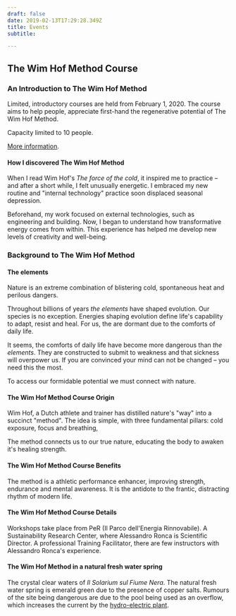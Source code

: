 ```yaml
---
draft: false
date: 2019-02-13T17:29:28.349Z
title: Events
subtitle:

---
```


## The Wim Hof Method Course

### An Introduction to The Wim Hof Method

Limited, introductory courses are held from February 1, 2020. The course aims to help people, appreciate first-hand the regenerative potential of The Wim Hof Method.

Capacity limited to 10 people.

[More information](https://www.per.umbria.it/esperienze/metodo-wim-hof-risvegliamo-lenergia-dentro-di-noi/).

#### How I discovered The Wim Hof Method

When I read Wim Hof's _The force of the cold_, it inspired me to practice – and after a short while, I felt unusually energetic. I embraced my new routine and "internal technology" practice soon displaced seasonal depression.

Beforehand, my work focused on external technologies, such as engineering and building. Now, I began to understand how transformative energy comes from within. This experience has helped me develop new levels of creativity and well-being.

### Background to The Wim Hof Method

#### The elements

Nature is an extreme combination of blistering cold, spontaneous heat and perilous dangers.

Throughout billions of years _the elements_ have shaped evolution. Our species is no exception. Energies shaping evolution define life's capability to adapt, resist and heal. For us, the are dormant due to the comforts of daily life.
 <!--and environmental conveniences.-->

It seems, the comforts of daily life have become more dangerous than _the elements_. They are constructed to submit to weakness and that sickness will overpower us. If you are convinced your mind can not be changed – you need this the most.

To access our formidable potential we must connect with nature.

#### The Wim Hof Method Course Origin

Wim Hof, a Dutch athlete and trainer has distilled nature's "way" into a succinct "method". The idea is simple, with three fundamental pillars: cold exposure, focus and breathing,

The method connects us to our true nature, educating the body to awaken it's healing strength.

#### The Wim Hof Method Course Benefits

The method is a athletic performance enhancer, improving strength, endurance and mental awareness.
It is the antidote to the frantic, distracting rhythm of modern life.

#### The Wim Hof Method Course Details

Workshops take place from PeR (Il Parco dell'Energia Rinnovabile). A Sustainability Research Center, where Alessandro Ronca is Scientific Director. A professional Training Facilitator, there are few instructors with Alessandro Ronca's experience.

#### The Wim Hof Method in a natural fresh water spring

<!-- IMAGE: Mole di Narni e l’antico porto Romano di Stifone. -->

The crystal clear waters of _Il Solarium sul Fiume Nera_. The natural fresh water spring is emerald green due to the presence of copper salts. Rumours of the site being dangerous are due to the pool being used as an overflow, which increases the current by the [hydro-electric plant](https://duckduckgo.com/?q=Centrale+Idroelettrica+Stifone&t=ffab&ia=images).

<!--
#### Tags
`Wim Hof Method`, `The force of cold`, `Renewable Energy Park`, `Healing`, `Regeneration`, `Seminar`, `Workshop`, `Course`
-->
